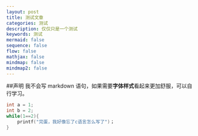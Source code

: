 ```yaml
---
layout: post
title: 测试文章
categories: 测试
description: 仅仅只是一个测试
keywords: 测试
mermaid: false
sequence: false
flow: false
mathjax: false
mindmap: false
mindmap2: false
---
```


##声明
我不会写 markdown 语句，如果需要**字体样式**看起来更加舒服，可以自行学习。
```C
int a = 1;
int b = 2;
while(1==2){
    printf("完蛋，我好像忘了c语言怎么写了")；
}
```